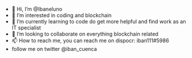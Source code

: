 - 👋 Hi, I’m @Ibaneluno
- 👀 I’m interested in coding and blockchain 
- 🌱 I’m currently learning to code do get more helpful and find work as an IT specialist 
- 💞️ I’m looking to collaborate on everything blockchain related 
- 📫 How to reach me, you can reach me on dispocr: iban111#5986 
- follow me on twitter @iban_cuenca

<!---
Ibaneluno/Ibaneluno is a ✨ special ✨ repository because its `README.md` (this file) appears on your GitHub profile.
You can click the Preview link to take a look at your changes.
--->
